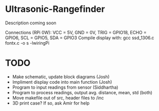 # Ultrasonic-Rangefinder

Description coming soon

Connections (RPi 0W): VCC = 5V, GND = 0V, TRIG = GPIO18, ECHO = GPIO6, SCL = GPIO5, SDA = GPIO3
Compile display with: gcc ssd_1306.c fontx.c -o s -lwiringPi

# TODO

* Make schematic, update block diagrams (Josh)
* Impliment display code into main function (Josh)
* Program to input readings from sensor (Siddhartha)
* Program to process readings, output avg. distance, mean, std (both)
* Move makefile out of src, header files to /inc
* 3D print case? If so, ask Amir for help
